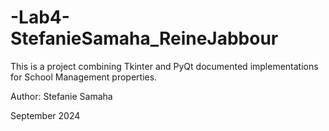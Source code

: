 # -Lab4-StefanieSamaha_ReineJabbour
This is a project combining Tkinter and PyQt documented implementations for School Management properties. 

Author: Stefanie Samaha

September 2024
